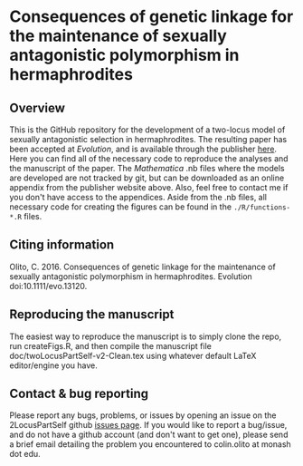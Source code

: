 # Consequences of genetic linkage for the maintenance of sexually antagonistic polymorphism in hermaphrodites

## Overview

This is the GitHub repository for the development of a two-locus model of sexually antagonistic selection in hermaphrodites. The resulting paper has been accepted at *Evolution*, and is available through the publisher [here](http://onlinelibrary.wiley.com/doi/10.1111/evo.13120/full). Here you can find all of the necessary code to reproduce the analyses and the manuscript of the paper. The *Mathematica* .nb files where the models are developed are not tracked by git, but can be downloaded as an online appendix from the publisher website above. Also, feel free to contact me if you don't have access to the appendices. Aside from the .nb files, all necessary code for creating the figures can be found in the `./R/functions-*.R` files. 


## Citing information

Olito, C. 2016. Consequences of genetic linkage for the maintenance of sexually antagonistic polymorphism in hermaphrodites. Evolution doi:10.1111/evo.13120.


## Reproducing the manuscript

The easiest way to reproduce the manuscript is to simply clone the repo, run createFigs.R, and then compile the manuscript file doc/twoLocusPartSelf-v2-Clean.tex using whatever default LaTeX editor/engine you have. 


## Contact & bug reporting

Please report any bugs, problems, or issues by opening an issue on the 2LocusPartSelf github [issues page](https://github.com/colin-olito/twoLocusPartSelf/issues). If you would like to report a bug/issue, and do not have a github account (and don't want to get one), please send a brief email detailing the problem you encountered to colin.olito at monash dot edu.



